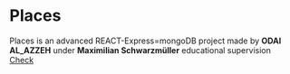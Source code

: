 # Places
Places is an advanced REACT-Express=mongoDB project made by **ODAI AL_AZZEH** under **Maximilian Schwarzmüller** educational supervision
[Check](https://places-bcba9.web.app)
